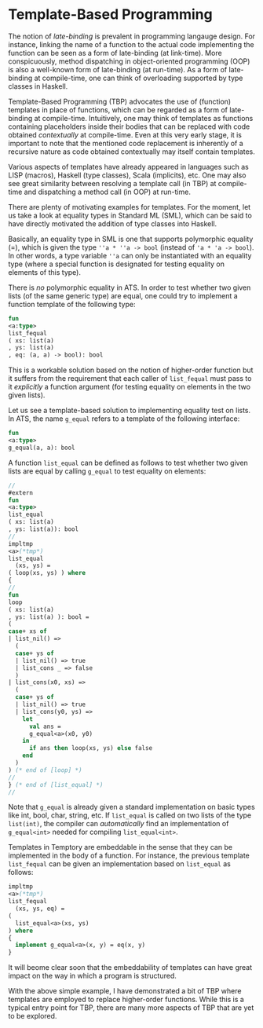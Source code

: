 # Template-Based Programming

The notion of *late-binding* is prevalent in programming langauge
design. For instance, linking the name of a function to the actual
code implementing the function can be seen as a form of late-binding
(at link-time). More conspicuously, method dispatching in
object-oriented programming (OOP) is also a well-known form of
late-binding (at run-time). As a form of late-binding at compile-time,
one can think of overloading supported by type classes in Haskell.

Template-Based Programming (TBP) advocates the use of (function)
templates in place of functions, which can be regarded as a form of
late-binding at compile-time. Intuitively, one may think of templates
as functions containing placeholders inside their bodies that can be
replaced with code obtained *contextually* at compile-time.  Even at
this very early stage, it is important to note that the mentioned code
replacement is inherently of a recursive nature as code obtained
contextually may itself contain templates.

Various aspects of templates have already appeared in languages such
as LISP (macros), Haskell (type classes), Scala (implicits), etc. One
may also see great similarity between resolving a template call (in
TBP) at compile-time and dispatching a method call (in OOP) at
run-time.

There are plenty of motivating examples for templates. For the moment,
let us take a look at equality types in Standard ML (SML), which can
be said to have directly motivated the addition of type classes into
Haskell.

Basically, an equality type in SML is one that supports polymorphic
equality (=), which is given the type `''a * ''a -> bool` (instead of
`'a * 'a -> bool`). In other words, a type variable `''a` can only be
instantiated with an equality type (where a special function is
designated for testing equality on elements of this type).
  
There is *no* polymorphic equality in ATS. In order to test whether two
given lists (of the same generic type) are equal, one could try to
implement a function template of the following type:

```ats
fun
<a:type>
list_fequal
( xs: list(a)
, ys: list(a)
, eq: (a, a) -> bool): bool
```

This is a workable solution based on the notion of higher-order
function but it suffers from the requirement that each caller of
`list_fequal` must pass to it *explicitly* a function argument (for
testing equality on elements in the two given lists).

Let us see a template-based solution to implementing equality test on
lists. In ATS, the name `g_equal` refers to a template of the
following interface:

```ats
fun
<a:type>
g_equal(a, a): bool
```

A function `list_equal` can be defined as follows to test whether two
given lists are equal by calling `g_equal` to test equality on elements:

```ats
//
#extern
fun
<a:type>
list_equal
( xs: list(a)
, ys: list(a)): bool
//
impltmp
<a>(*tmp*)
list_equal
  (xs, ys) =
( loop(xs, ys) ) where
{
//
fun
loop
( xs: list(a)
, ys: list(a) ): bool =
(
case+ xs of
| list_nil() =>
  (
  case+ ys of
  | list_nil() => true
  | list_cons _ => false
  )
| list_cons(x0, xs) =>
  (
  case+ ys of
  | list_nil() => true
  | list_cons(y0, ys) =>
    let
      val ans =
      g_equal<a>(x0, y0)
    in
      if ans then loop(xs, ys) else false
    end
  )
) (* end of [loop] *)
//
} (* end of [list_equal] *)
//
```

Note that `g_equal` is already given a standard implementation on
basic types like int, bool, char, string, etc. If `list_equal` is
called on two lists of the type `list(int)`, the compiler can
*automatically* find an implementation of `g_equal<int>` needed for
compiling `list_equal<int>`.

Templates in Temptory are embeddable in the sense that they can be
implemented in the body of a function. For instance, the previous template
`list_fequal` can be given an implementation based on `list_equal`
as follows:


```ats
impltmp
<a>(*tmp*)
list_fequal
  (xs, ys, eq) =
(
  list_equal<a>(xs, ys)
) where
{
  implement g_equal<a>(x, y) = eq(x, y)
}
```

It will beome clear soon that the embeddability of templates can have
great impact on the way in which a program is structured.

With the above simple example, I have demonstrated a bit of TBP where
templates are employed to replace higher-order functions.  While this
is a typical entry point for TBP, there are many more aspects of TBP
that are yet to be explored.
